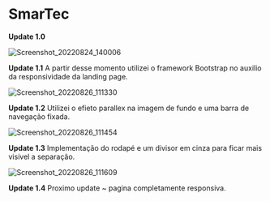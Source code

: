 # SmarTec
<b>Update 1.0</b>

![Screenshot_20220824_140006](https://user-images.githubusercontent.com/73563601/186478783-6fe29dbc-ad9b-43f3-b412-bfcd13f3716b.png)



<b>Update 1.1</b>
A partir desse momento utilizei o framework Bootstrap no auxilio da responsividade da landing page.

![Screenshot_20220826_111330](https://user-images.githubusercontent.com/73563601/186923481-c14d566c-910e-4b18-b19b-7fcda667ee2c.png)

<b>Update 1.2</b>
Utilizei o efieto parallex na imagem de fundo e uma barra de navegação fixada.

![Screenshot_20220826_111454](https://user-images.githubusercontent.com/73563601/186923747-a236615d-ee1b-4ec4-b46a-194a7e10f579.png)

<b>Update 1.3</b>
Implementação do rodapé e um divisor em cinza para ficar mais visivel a separação.

![Screenshot_20220826_111609](https://user-images.githubusercontent.com/73563601/186923998-42fb39f4-3abd-4006-8e9d-9a8cf09cda5c.png)

<b>Update 1.4</b>
Proximo update ~ pagina completamente responsiva.
